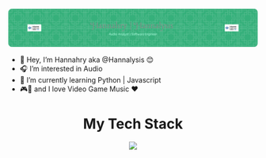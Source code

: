 ![Header](./github-header-image_main.png)

- 👋 Hey, I’m Hannahry aka @Hannalysis 😊
- 🎧 I’m interested in Audio
- 🌱 I’m currently learning Python | Javascript
- 🎮🎼 and I love Video Game Music ♥️
<!---
Hannalysis/Hannalysis is a ✨ special ✨ repository because its `README.md` (this file) appears on your GitHub profile.
You can click the Preview link to take a look at your changes.
--->

  <h1 align= "center">My Tech Stack</h1>

<p align="center">
  <a href="https://skillicons.dev">
    <img src="https://skillicons.dev/icons?i=python,js,html,css,vscode&perline=5" />
  </a>
</p>
